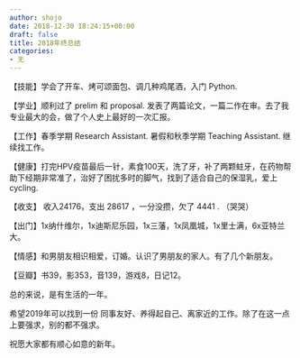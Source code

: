 ```yaml
---
author: shojo
date: 2018-12-30 18:24:15+00:00
draft: false
title: 2018年终总结
categories:
- 无
---
```


【技能】学会了开车、烤可颂面包、调几种鸡尾酒，入门 Python.

【学业】顺利过了 prelim 和 proposal. 发表了两篇论文，一篇二作在审。去了我专业最大的会，做了个人史上最好的一次汇报。

【工作】春季学期 Research Assistant. 暑假和秋季学期 Teaching Assistant. 继续找工作。

【健康】打完HPV疫苗最后一针，素食100天，洗了牙，补了两颗蛀牙，在药物帮助下经期非常准了，治好了困扰多时的脚气，找到了适合自己的保湿乳，爱上 cycling.

【收支】 收入24176，支出 28617 ，一分没攒，欠了 4441 . （哭哭）

【出门】1x纳什维尔，1x迪斯尼乐园，1x三藩，1x凤凰城，1x里士满，6x亚特兰大。

【情感】和男朋友相识相爱，订婚。认识了男朋友的家人。有了几个新朋友。

【豆瓣】书39，影353，音139，游戏8，日记12。

总的来说，是有生活的一年。

希望2019年可以找到一份 同事友好、养得起自己、离家近的工作。除了在这一点上要强求，别的都不强求。

祝愿大家都有顺心如意的新年。
